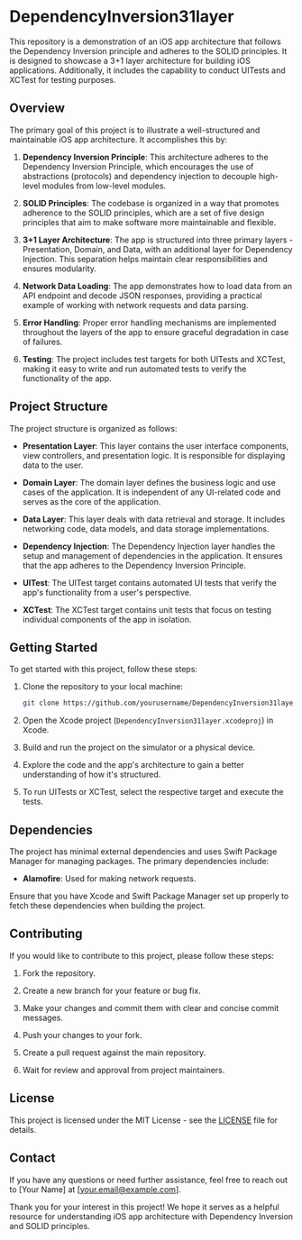 # DependencyInversion31layer

This repository is a demonstration of an iOS app architecture that follows the Dependency Inversion principle and adheres to the SOLID principles. It is designed to showcase a 3+1 layer architecture for building iOS applications. Additionally, it includes the capability to conduct UITests and XCTest for testing purposes.

## Overview

The primary goal of this project is to illustrate a well-structured and maintainable iOS app architecture. It accomplishes this by:

1. **Dependency Inversion Principle**: This architecture adheres to the Dependency Inversion Principle, which encourages the use of abstractions (protocols) and dependency injection to decouple high-level modules from low-level modules.

2. **SOLID Principles**: The codebase is organized in a way that promotes adherence to the SOLID principles, which are a set of five design principles that aim to make software more maintainable and flexible.

3. **3+1 Layer Architecture**: The app is structured into three primary layers - Presentation, Domain, and Data, with an additional layer for Dependency Injection. This separation helps maintain clear responsibilities and ensures modularity.

4. **Network Data Loading**: The app demonstrates how to load data from an API endpoint and decode JSON responses, providing a practical example of working with network requests and data parsing.

5. **Error Handling**: Proper error handling mechanisms are implemented throughout the layers of the app to ensure graceful degradation in case of failures.

6. **Testing**: The project includes test targets for both UITests and XCTest, making it easy to write and run automated tests to verify the functionality of the app.

## Project Structure

The project structure is organized as follows:

- **Presentation Layer**: This layer contains the user interface components, view controllers, and presentation logic. It is responsible for displaying data to the user.

- **Domain Layer**: The domain layer defines the business logic and use cases of the application. It is independent of any UI-related code and serves as the core of the application.

- **Data Layer**: This layer deals with data retrieval and storage. It includes networking code, data models, and data storage implementations.

- **Dependency Injection**: The Dependency Injection layer handles the setup and management of dependencies in the application. It ensures that the app adheres to the Dependency Inversion Principle.

- **UITest**: The UITest target contains automated UI tests that verify the app's functionality from a user's perspective.

- **XCTest**: The XCTest target contains unit tests that focus on testing individual components of the app in isolation.

## Getting Started

To get started with this project, follow these steps:

1. Clone the repository to your local machine:

   ```bash
   git clone https://github.com/yourusername/DependencyInversion31layer.git
   ```

2. Open the Xcode project (`DependencyInversion31layer.xcodeproj`) in Xcode.

3. Build and run the project on the simulator or a physical device.

4. Explore the code and the app's architecture to gain a better understanding of how it's structured.

5. To run UITests or XCTest, select the respective target and execute the tests.

## Dependencies

The project has minimal external dependencies and uses Swift Package Manager for managing packages. The primary dependencies include:

- **Alamofire**: Used for making network requests.

Ensure that you have Xcode and Swift Package Manager set up properly to fetch these dependencies when building the project.

## Contributing

If you would like to contribute to this project, please follow these steps:

1. Fork the repository.

2. Create a new branch for your feature or bug fix.

3. Make your changes and commit them with clear and concise commit messages.

4. Push your changes to your fork.

5. Create a pull request against the main repository.

6. Wait for review and approval from project maintainers.

## License

This project is licensed under the MIT License - see the [LICENSE](LICENSE) file for details.

## Contact

If you have any questions or need further assistance, feel free to reach out to [Your Name] at [your.email@example.com].

Thank you for your interest in this project! We hope it serves as a helpful resource for understanding iOS app architecture with Dependency Inversion and SOLID principles.
